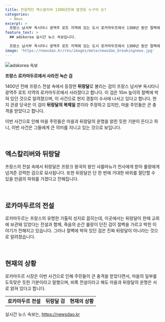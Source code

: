 ```yaml
---
title: 전설적인 엑스칼리버 1300년만에 발견된 누구의 손?
categories:
  - News
excerpt: >
  프랑스 남서부 옥시타니 광역주 로트 지역에 있는 도시 로카마두르에서 1300년 동안 절벽에 박혀 있던 프랑스 전설 속 칼 뒤랑달이 사라졌다. 녹슨 검은 절도에 의한 것으로 추정되며, 현지 관광 당국은 이를 뒤랑달의 복제라 주장하고 있다. 하지만 로카마두르 시장은 주민들이 큰 충격을 받았으며 이번 사건으로 마을의 일부가 도둑맞은 기분이라고 말했다.
feature_text: >
  ## adskorea 실시간 뉴스 속보입니다.

  프랑스 남서부 옥시타니 광역주 로트 지역에 있는 도시 로카마두르에서 1300년 동안 절벽에 박혀 있던 프랑스 전설 속 칼 뒤랑달이 사라졌다. 녹슨 검은 절도에 의한 것으로 추정되며, 현지 관광 당국은 이를 뒤랑달의 복제라 주장하고 있다. 하지만 로카마두르 시장은 주민들이 큰 충격을 받았으며 이번 사건으로 마을의 일부가 도둑맞은 기분이라고 말했다.
image: 'https://newsdao.kr/res/images/meta/newsdao_breakingnews.jpg'
---
```


<p><img src="https://newsdao.kr/res/images/meta/newsdao_breakingnews.jpg" alt="adskorea 속보" /></p>

<p><b>프랑스 로카마두르에서 사라진 녹슨 검</b></p>

<p>1400년 전에 프랑스 전설 속에서 등장한 <b>뒤랑달</b>로 불리는 검이 프랑스 남서부 옥시타니 광역주 로트 지역의 로카마두르에서 사라졌다고 합니다. 이 검은 10m 높이의 절벽에 박혀 있던 것으로 알려졌으며, 이 사건으로 현지 경찰이 수사에 나서고 있다고 합니다. 현지 관광 당국은 이 검이 <b>뒤랑달의 복제일</b> 뿐이라 주장하고 있지만, 마을 주민들은 큰 충격을 받았다고 합니다. </p>

<p>이번 사건으로 인해 마을 주민들은 마을과 뒤랑달의 운명을 얽힌 듯한 기분이 든다고 하니, 이번 사건은 그들에게 큰 의미를 지니고 있는 것으로 보입니다.</p>

<p data-ke-size="size16">&nbsp;</p>

<h2 data-ke-size="size26">엑스칼리버와 뒤랑달</h2>

<p data-ke-size="size16">프랑스의 전설 속에서 뒤랑달은 프랑크 왕국의 왕인 샤를마뉴가 천사에게 받아 롤랑에게 넘겨준 강력한 검으로 묘사됩니다. 또한 뒤랑달은 단 한 번에 거대한 바위를 절단할 수 있을 만큼의 파워를 가졌다고 전해집니다.</p>

<p data-ke-size="size16">&nbsp;</p>

<h2 data-ke-size="size26">로카마두르의 전설</h2>

<p data-ke-size="size16">로카마두르는 프랑스의 유명한 가톨릭 성지로 꼽히는데, 이곳에서는 뒤랑달이 한때 교회에 보관돼 있었다는 전설과 함께, 죽음의 순간 롤랑이 던진 검이 절벽을 가르고 박힌 이야기가 전해지고 있습니다. 그러나 절벽에 박혀 있던 검은 진짜 뒤랑달이 아니라는 것으로 알려졌습니다.</p>

<p data-ke-size="size16">&nbsp;</p>

<h2 data-ke-size="size26">현재의 상황</h2>

<p data-ke-size="size16">로카마두르 시장은 이번 사건으로 인해 주민들이 큰 충격을 받았다면서, 마을의 일부를 도둑맞은 듯한 기분이라고 말했으며, 비록 전설이라고 해도 마을과 뒤랑달의 운명은 서로 얽혀 있다고 합니다.</p>

<table>
    <tbody>
        <tr>
            <td style="text-align: center; height: 17px;"><b>로카마두르 전설</b></td>
            <td style="text-align: center; height: 17px;"><b>뒤랑달 검</b></td>
            <td style="text-align: center; height: 17px;"><b>현재의 상황</b></td>
        </tr>
    </tbody>
</table>
실시간 뉴스 속보는, <a href="https://newsdao.kr" rel="dofollow">https://newsdao.kr</a>


